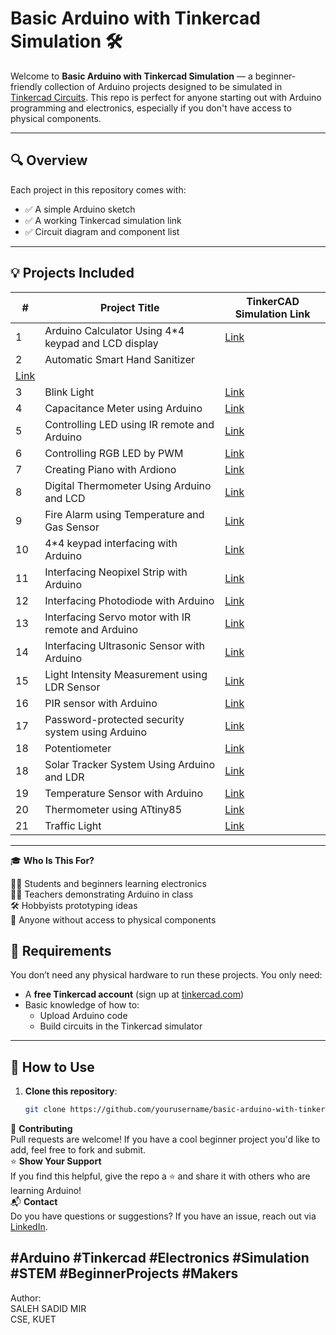 # Basic Arduino with Tinkercad Simulation 🛠️

Welcome to **Basic Arduino with Tinkercad Simulation** — a beginner-friendly collection of Arduino projects designed to be simulated in [Tinkercad Circuits](https://www.tinkercad.com/). This repo is perfect for anyone starting out with Arduino programming and electronics, especially if you don't have access to physical components.

---

## 🔍 Overview

Each project in this repository comes with:
- ✅ A simple Arduino sketch
- ✅ A working Tinkercad simulation link
- ✅ Circuit diagram and component list

---

## 💡 Projects Included

| #  | Project Title         | TinkerCAD Simulation Link            |
|----|------------------------|------------------------------------|
| 1  | Arduino Calculator Using 4*4 keypad and LCD display  | [Link](https://www.tinkercad.com/things/kvaSw3RhAMU-arduino-calculator-using-44-keypad-and-lcd-display?sharecode=undefined)  |
| 2  | Automatic Smart Hand Sanitizer
  | [Link](https://www.tinkercad.com/things/48WEQQ6mfWW-automatic-smart-hand-sanitizer?sharecode=XMMlol6WYBdXqmNJCFjas78cYQaQ8cKmEmpFJr2g5h8)  |
| 3  | Blink Light                                          | [Link](https://www.tinkercad.com/things/8YuUWt4cEiJ-password-protected-security-system-using-arduino-?sharecode=TKPNBPZtkYHaDS9g6HDS2xeXbOTd_IE8ueiSV1YhOSA)  |
| 4  | Capacitance Meter using Arduino                      | [Link](https://www.tinkercad.com/things/lfFz6s8bnJo-capacitance-meter-using-arduino?sharecode=JpIUm52ajlEjxb2_UMIzVAuczgPHOz9tiHkc-vDuk6A)  |
| 5  | Controlling LED using IR remote and Arduino          | [Link](https://www.tinkercad.com/things/gKL6EoHKXjw-controlling-led-using-ir-remote-and-arduino?sharecode=WT84kD96TugjL2JuaBp76MetcUQnq76xC9b7pj-M5iw)  |
| 6  | Controlling RGB LED by PWM          | [Link](https://www.tinkercad.com/things/53SY8lK1l8g-controlling-rgb-led-by-pwm?sharecode=HZbM3jW2cqk76-4rgnL9UX96hyE3AzDDkZVWWTHLsxQ)  |
| 7  | Creating Piano with Ardiono                          | [Link](https://www.tinkercad.com/things/8d9vZK8vHZb-creating-piano-with-arduino-?sharecode=6r_KKSZlROo56n-BaoAjbM72zl3_7wyluYvVo-DXKOg)|
| 8  | Digital Thermometer Using Arduino and LCD                   | [Link](https://www.tinkercad.com/things/7EFH1Iuk5BE-digital-thermometer-using-arduino-and-lcd?sharecode=DHCsGDEihK0zk_wly_HvhOv-z9BGW-r4Q4i7Ccdm764)|
| 9  | Fire Alarm using Temperature and Gas Sensor          | [Link](https://www.tinkercad.com/things/2AcCpre0I8t-interfacing-ultrasonic-sensor-with-arduino-?sharecode=ePK0yY8Ea0Qx8mqINpIa7q1-9kjEVP3t2-bCHwI5eR0)|
| 10  | 4*4 keypad interfacing with Arduino                  | [Link](https://www.tinkercad.com/things/gyOY6BoxGyv-44-keypad-interfacing-with-arduino-uno-?sharecode=Rh6UfsQyFvJtukkAFNK8szjhwxGWOS3-yS4KC3uQJLY)  |
| 11  | Interfacing Neopixel Strip with Arduino              | [Link](https://www.tinkercad.com/things/537RtaETPuw-interfacing-neopixel-strip-with-arduino?sharecode=undefined)|
| 12  | Interfacing Photodiode with Arduino              | [Link](https://www.tinkercad.com/things/aEmminIxzup-interfacing-photodiode-with-arduino?sharecode=GJOZcocH9imCUfaduTrFbLhJs4v5UNDN1XIbQfhC2EE)|
| 13  | Interfacing Servo motor with IR remote and Arduino   | [Link](https://www.tinkercad.com/things/1RZwkx0egmJ-interfacing-servo-motor-with-ir-remote-and-arduino?sharecode=undefined)|
| 14 | Interfacing Ultrasonic Sensor with Arduino           | [Link](https://www.tinkercad.com/things/2AcCpre0I8t-interfacing-ultrasonic-sensor-with-arduino-?sharecode=undefined)|
| 15 | Light Intensity Measurement using LDR Sensor         | [Link](https://www.tinkercad.com/things/l79AD3CZpRm-light-intensity-mesurement-using-ldr-sensor?sharecode=ZUQxCdtCGjlKfW5NU-jajVy7ZyeEagcyaIZBsCco9Do)|
| 16 | PIR sensor with Arduino         | [Link](https://www.tinkercad.com/things/kWFNttMQXb6-pir-sensor-with-arduino?sharecode=UPJ8rrvoOKAOY-dRD4OwVcbibMm00e-d_fKP3eVkLkI)|
| 17 | Password-protected security system using Arduino     | [Link](https://www.tinkercad.com/things/8YuUWt4cEiJ-password-protected-security-system-using-arduino-?sharecode=TKPNBPZtkYHaDS9g6HDS2xeXbOTd_IE8ueiSV1YhOSA)|
| 18 | Potentiometer                                        |[Link](https://www.tinkercad.com/things/b1qNr9b9rCX-potentiometer) |
| 18 | Solar Tracker System Using Arduino and LDR                                        |[Link](https://www.tinkercad.com/things/3usnzeA3Hp7-solar-tracker-system-using-arduino-and-ldr?sharecode=JJ1rDpuNz-Ip-FIjtMyP2vKoeh6SbrHfCfxvCe_JPfc) |
| 19 | Temperature Sensor with Arduino                      |[Link](https://www.tinkercad.com/things/hkxxPS6Wq0I-temperature-sensor-with-arduino?sharecode=6t2o_tn2Yc-ai1wcsD_kIUwXoaEVptB50JxlGi-pvoI) |
| 20 | Thermometer using ATtiny85                      |[Link](https://www.tinkercad.com/things/aCNxyhGfkH1-thermometer-using-attiny85?sharecode=PVNRphcrx-deRoITmoOmBsbyj74T9jH8m2UMqTv7oaA) |
| 21 | Traffic Light                                        |[Link](https://www.tinkercad.com/things/0mXS6duXab9-traffic-light?sharecode=Q8QdN0cHstD-AOrVyvexEjjy-XcmQld4SAoDiqS8OLE) |

---
🎓 **Who Is This For?**<br/>

🧑‍🎓 Students and beginners learning electronics<br/>
👩‍🏫 Teachers demonstrating Arduino in class<br/>
🛠️ Hobbyists prototyping ideas<br/>
🧪 Anyone without access to physical components<br/>

## 🔧 Requirements

You don’t need any physical hardware to run these projects. You only need:

- A **free Tinkercad account** (sign up at [tinkercad.com](https://www.tinkercad.com/))
- Basic knowledge of how to:
  - Upload Arduino code
  - Build circuits in the Tinkercad simulator
---
## 🚀 How to Use

1. **Clone this repository**:
   ```bash
   git clone https://github.com/yourusername/basic-arduino-with-tinkercad-simulation.git

🙌 **Contributing**<br/>
Pull requests are welcome! If you have a cool beginner project you'd like to add, feel free to fork and submit.
<br/>
⭐ **Show Your Support**<br/>
If you find this helpful, give the repo a ⭐ and share it with others who are learning Arduino!
<br/>
📬 **Contact** <br/>
Do you have questions or suggestions? If you have an issue, reach out via [LinkedIn](www.linkedin.com/in/saleh-sadid-mir-749146281).

#Arduino #Tinkercad #Electronics #Simulation #STEM #BeginnerProjects #Makers
--------------
Author: <br/> 
SALEH SADID MIR <br/>
CSE, KUET
